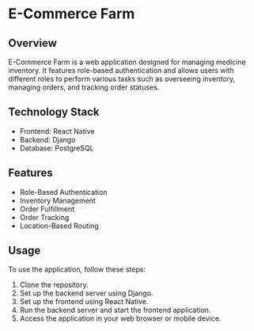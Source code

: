 # E-Commerce Farm

## Overview
E-Commerce Farm is a web application designed for managing medicine inventory. It features role-based authentication and allows users with different roles to perform various tasks such as overseeing inventory, managing orders, and tracking order statuses.

## Technology Stack
- Frontend: React Native
- Backend: Django
- Database: PostgreSQL

## Features
- Role-Based Authentication
- Inventory Management
- Order Fulfillment
- Order Tracking
- Location-Based Routing

## Usage
To use the application, follow these steps:
1. Clone the repository.
2. Set up the backend server using Django.
3. Set up the frontend using React Native.
4. Run the backend server and start the frontend application.
5. Access the application in your web browser or mobile device.
